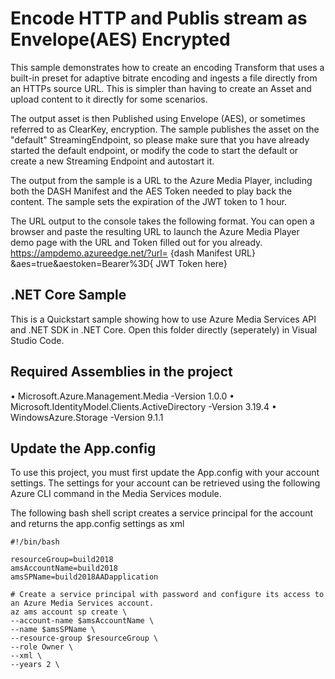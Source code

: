 # Encode HTTP and Publis stream as Envelope(AES) Encrypted
This sample demonstrates how to create an encoding Transform that uses a built-in preset for adaptive bitrate encoding and ingests a file directly from an HTTPs source URL.  This is simpler than having to create an Asset and upload content to it directly for some scenarios.

The output asset is then Published using Envelope (AES), or sometimes referred to as ClearKey, encryption. 
The sample publishes the asset on the "default" StreamingEndpoint, so please make sure that you have already started the default endpoint, or modify the code to start the default or create a new Streaming Endpoint and autostart it. 

The output from the sample is a URL to the Azure Media Player, including both the DASH Manifest and the AES Token needed to play back the content.
The sample sets the expiration of the JWT token to 1 hour.

The URL output to the console takes the following format.  You can open a browser and paste the resulting URL to launch the Azure Media Player demo page with the URL and Token filled out for you already. 
    https://ampdemo.azureedge.net/?url= {dash Manifest URL} &aes=true&aestoken=Bearer%3D{ JWT Token here}

## .NET Core Sample

This is a Quickstart sample showing how to use Azure Media Services API and .NET SDK in .NET Core. 
Open this folder directly (seperately) in Visual Studio Code. 

## Required Assemblies in the project
•	Microsoft.Azure.Management.Media -Version 1.0.0
•	Microsoft.IdentityModel.Clients.ActiveDirectory -Version 3.19.4
•	WindowsAzure.Storage  -Version 9.1.1

## Update the App.config

To use this project, you must first update the App.config with your account settings. The settings for your account can be retrieved using the following Azure CLI command in the Media Services module.

The following bash shell script creates a service principal for the account and returns the app.config settings as xml

    #!/bin/bash

    resourceGroup=build2018
    amsAccountName=build2018
    amsSPName=build2018AADapplication

    # Create a service principal with password and configure its access to an Azure Media Services account.
    az ams account sp create \
    --account-name $amsAccountName \
    --name $amsSPName \
    --resource-group $resourceGroup \
    --role Owner \
    --xml \
    --years 2 \